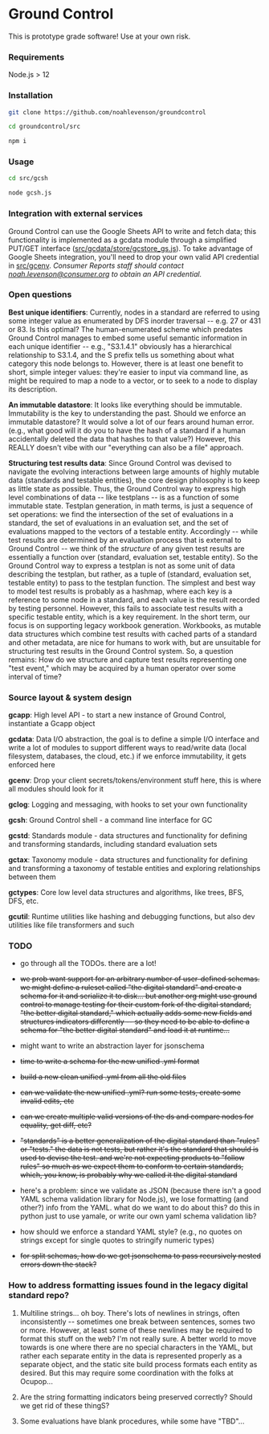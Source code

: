 # Ground Control

This is prototype grade software! Use at your own risk.

### Requirements

Node.js > 12

### Installation

```bash
git clone https://github.com/noahlevenson/groundcontrol

cd groundcontrol/src

npm i
```

### Usage

```bash
cd src/gcsh

node gcsh.js
```

### Integration with external services

Ground Control can use the Google Sheets API to write and fetch data; this functionality is implemented as a gcdata module through a simplified PUT/GET interface ([src/gcdata/store/gcstore_gs.js](https://github.com/noahlevenson/groundcontrol/blob/master/src/gcdata/store/gcstore_gs.js)). To take advantage of Google Sheets integration, you'll need to drop your own valid API credential in [src/gcenv](https://github.com/noahlevenson/groundcontrol/tree/master/src/gcenv). *Consumer Reports staff should contact noah.levenson@consumer.org to obtain an API credential.* 

### Open questions

**Best unique identifiers**: Currently, nodes in a standard are referred to using some integer value as enumerated by DFS inorder traversal -- e.g. 27 or 431 or 83. Is this optimal? The human-enumerated scheme which predates Ground Control manages to embed some useful semantic information in each unique identifier -- e.g., "S3.1.4.1" obviously has a hierarchical relationship to S3.1.4, and the S prefix tells us something about what category this node belongs to. However, there is at least one benefit to short, simple integer values: they're easier to input via command line, as might be required to map a node to a vector, or to seek to a node to display its description.  

**An immutable datastore**: It looks like everything should be immutable. Immutability is the key to understanding the past. Should we enforce an immutable datastore? It would solve a lot of our fears around human error. (e.g., what good will it do you to have the hash of a standard if a human accidentally deleted the data that hashes to that value?) However, this REALLY doesn't vibe with our "everything can also be a file" approach. 

**Structuring test results data**: Since Ground Control was devised to navigate the evolving interactions between large amounts of highly mutable data (standards and testable entities), the core design philosophy is to keep as little state as possible. Thus, the Ground Control way to express high level combinations of data -- like testplans -- is as a function of some immutable state. Testplan generation, in math terms, is just a sequence of set operations: we find the intersection of the set of evaluations in a standard, the set of evaluations in an evaluation set, and the set of evaluations mapped to the vectors of a testable entity. Accordingly -- while test results are determined by an evaluation process that is external to Ground Control -- we think of the *structure* of any given test results are essentially a function over (standard, evaluation set, testable entity). So the Ground Control way to express a testplan is not as some unit of data describing the testplan, but rather, as a tuple of (standard, evaluation set, testable entity) to pass to the testplan function. The simplest and best way to model test results is probably as a hashmap, where each key is a reference to some node in a standard, and each value is the result recorded by testing personnel. However, this fails to associate test results with a specific testable entity, which is a key requirement. In the short term, our focus is on supporting legacy workbook generation. Workbooks, as mutable data structures which combine test results with cached parts of a standard and other metadata, are nice for humans to work with, but are unsuitable for structuring test results in the Ground Control system. So, a question remains: How do we structure and capture test results representing one "test event," which may be acquired by a human operator over some interval of time? 

### Source layout & system design

**gcapp**: High level API - to start a new instance of Ground Control, instantiate a Gcapp object

**gcdata**: Data I/O abstraction, the goal is to define a simple I/O interface and write a lot of modules to support different ways to read/write data (local filesystem, databases, the cloud, etc.) if we enforce immutability, it gets enforced here

**gcenv**: Drop your client secrets/tokens/environment stuff here, this is where all modules should look for it

**gclog**: Logging and messaging, with hooks to set your own functionality

**gcsh**: Ground Control shell - a command line interface for GC

**gcstd**: Standards module - data structures and functionality for defining and transforming standards, including standard evaluation sets

**gctax**: Taxonomy module - data structures and functionality for defining and transforming a taxonomy of testable entities and exploring relationships between them

**gctypes**: Core low level data structures and algorithms, like trees, BFS, DFS, etc.

**gcutil**: Runtime utilities like hashing and debugging functions, but also dev utilities like file transformers and such

### TODO

- go through all the TODOs. there are a lot!

- ~~we prob want support for an arbitrary number of user-defined schemas. we might define a ruleset called "the digital standard" and create a schema for it and serialize it to disk... but another org might use ground control to manage testing for their custom fork of the digital standard, "the better digital standard," which actually adds some new fields and structures indicators differently -- so they need to be able to define a schema for "the better digital standard" and load it at runtime...~~

- might want to write an abstraction layer for jsonschema

- ~~time to write a schema for the new unified .yml format~~

- ~~build a new clean unified .yml from all the old files~~

- ~~can we validate the new unified .yml?  run some tests, create some invalid edits, etc~~

- ~~can we create multiple valid versions of the ds and compare nodes for equality, get diff, etc?~~

- ~~"standards" is a better generalization of the digital standard than "rules" or "tests." the data is not tests, but rather it's the standard that should is used to devise the test.  and we're not expecting products to "follow rules" so much as we expect them to conform
to certain standards, which, you know, is probably why we called it the digital standard~~

- here's a problem: since we validate as JSON (because there isn't a good YAML schema validation library for Node.js), we lose formatting (and other?) info from the YAML. what do we want to do about this? do this in python just to use yamale, or write our own yaml schema validation lib? 

- how should we enforce a standard YAML style? (e.g., no quotes on strings except for single quotes to stringify numeric types)

- ~~for split schemas, how do we get jsonschema to pass recursively nested errors down the stack?~~

### How to address formatting issues found in the legacy digital standard repo?

1. Multiline strings... oh boy. There's lots of newlines in strings, often inconsistently -- sometimes one break between sentences, somes two or more. However, at least some of these newlines may be required to format this stuff on the web? I'm not really sure. A better world to move towards is one where there are no special characters in the YAML, but rather each separate entity in the data is represented properly as a separate object, and the static site build process formats each entity as desired. But this may require some coordination with the folks at Ocupop...

2.  Are the string formatting indicators being preserved correctly? Should we get rid of these thingS?

3.  Some evaluations have blank procedures, while some have "TBD"...
